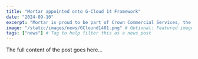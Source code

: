 ```yaml
---
title: "Mortar appointed onto G-Cloud 14 Framework"
date: "2024-09-10"
excerpt: "Mortar is proud to be part of Crown Commercial Services, the largest commercial procurement framework in the UK."
image: "/static/images/news/GClound1401.png" # Optional: Featured image
tags: ["news"] # Tag to help filter this as a news post
---
```


The full content of the post goes here...